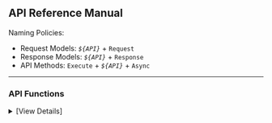 ﻿## API Reference Manual

Naming Policies:

-   Request Models: _`${API}`_ + `Request`
-   Response Models: _`${API}`_ + `Response`
-   API Methods: `Execute` + _`${API}`_ + `Async`

---

### API Functions

<details>

<summary>[View Details]</summary>

-   Manage User Access Tokens
    -   Fetch an Access Token Using an Authorization Aode: `OAuthAccessToken`
    -   Refresh an Access Token Using a Refresh Token: `OAuthRefreshToken`
    -   Revoke Access: `OAuthRevokeToken`
-   QR Code Authorization
    -   Get QR Code: `OAuthGetQrcode`
    -   Check QR Code Status: `OAuthCheckQrcode`
-   Content Posting
    -   Video - Direct Post
        -   Initialize the Posting Pequest: `PostPublishVideoInit`
        -   Send Video to TikTok Servers: `PostUploadVideo`
    -   Video - Upload
        -   Initialize Video Upload: `PostPublishInboxVideoInit`
        -   Send Video to TikTok Servers: `PostUploadVideo`
    -   Photo - Direct Post
        -   Initialize the Posting Pequest: `PostPublishContentInit`
    -   Query Creator Info: `PostPublishCreatorInfoQuery`
    -   Get Post Status: `PostPublishStatusFetch`
-   Data Portability
    -   Add Data Request: `UserDataAdd`
    -   Cancel Data Request: `UserDataCancel`
    -   Check Status of Data Request: `UserDataCheck`
    -   Download: `UserDataDownload`
-   Display
    -   Get User Info: `UserInfo`
    -   Query Videos: `VideoQuery`
    -   List Videos: `VideoList`
-   Research
    -   Query Videos: `ResearchVideoQuery`
    -   Query User Info: `ResearchUserInfo`
    -   Query Video Comments: `ResearchVideoCommentList`
    -   Query User Liked Videos: `ResearchUserLikedVideos`
    -   Query User Pinned Videos: `ResearchUserPinnedVideos`
    -   Query User Followers: `ResearchUserFollowers`
    -   Query User Following: `ResearchUserFollowing`
    -   Query User Reposted Videos: `ResearchUserRepostedVideos`
-   Commercial Content
    -   Query Ads: `ResearchAdlibAdQuery`
    -   Query Advertisers: `ResearchAdlibAdvertiserQuery`
    -   Get Ad Details: `ResearchAdlibAdDetail`
    -   Get Ad Report: `ResearchAdlibAdReport`
    -   Query Commercial Content: `ResearchAdlibCommercialContentQuery`

</details>
